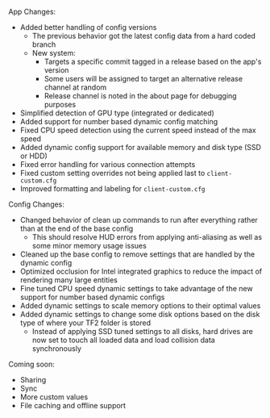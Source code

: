 App Changes:
* Added better handling of config versions
  * The previous behavior got the latest config data from a hard coded branch
  * New system:
    * Targets a specific commit tagged in a release based on the app's version
    * Some users will be assigned to target an alternative release channel at random
    * Release channel is noted in the about page for debugging purposes
* Simplified detection of GPU type (integrated or dedicated)
* Added support for number based dynamic config matching
* Fixed CPU speed detection using the current speed instead of the max speed
* Added dynamic config support for available memory and disk type (SSD or HDD)
* Fixed error handling for various connection attempts
* Fixed custom setting overrides not being applied last to `client-custom.cfg`
* Improved formatting and labeling for `client-custom.cfg`


Config Changes:
* Changed behavior of clean up commands to run after everything rather than at the end of the base config
  * This should resolve HUD errors from applying anti-aliasing as well as some minor memory usage issues
* Cleaned up the base config to remove settings that are handled by the dynamic config
* Optimized occlusion for Intel integrated graphics to reduce the impact of rendering many large entities
* Fine tuned CPU speed dynamic settings to take advantage of the new support for number based dynamic configs
* Added dynamic settings to scale memory options to their optimal values
* Added dynamic settings to change some disk options based on the disk type of where your TF2 folder is stored
  * Instead of applying SSD tuned settings to all disks, hard drives are now set to touch all loaded data and load collision data synchronously

Coming soon:
* Sharing
* Sync
* More custom values
* File caching and offline support

